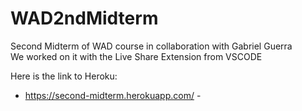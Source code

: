 # WAD2ndMidterm
Second Midterm of WAD course in collaboration with Gabriel Guerra<br>
We worked on it with the Live Share Extension from VSCODE<br>

Here is the link to Heroku:
- https://second-midterm.herokuapp.com/ -
